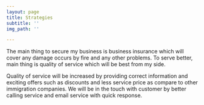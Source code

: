 ```yaml
---
layout: page
title: Strategies
subtitle: ''
img_path: ''

---
```

The main thing to secure my business is business insurance which will cover any damage occurs by fire and any other problems. To serve better, main thing is quality of service which will be best from my side.

Quality of service will be increased by providing correct information and exciting offers such as discounts and less service price as compare to other immigration companies. We will be in the touch with customer by better calling service and email service with quick response.